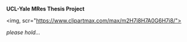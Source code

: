 **UCL-Yale MRes Thesis Project**

<img, scr="https://www.clipartmax.com/max/m2H7i8H7A0G6H7i8/">

*please hold...*
